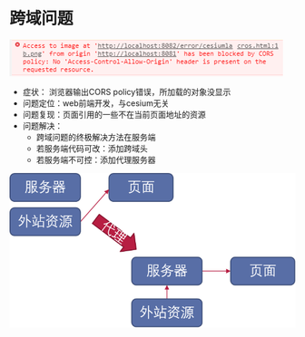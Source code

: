 # 跨域问题

![](../../../.vuepress/public/img/cors-policy.png)

- 症状：  浏览器输出CORS policy错误，所加载的对象没显示
- 问题定位：web前端开发，与cesium无关
- 问题复现：页面引用的一些不在当前页面地址的资源
- 问题解决：
    - 跨域问题的终极解决方法在服务端 
    - 若服务端代码可改：添加跨域头
    - 若服务端不可控：添加代理服务器

![](../../../.vuepress/public/img/cors-policy2.png)